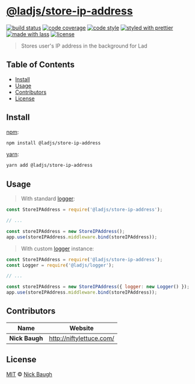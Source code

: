 # [**@ladjs/store-ip-address**](https://github.com/ladjs/store-ip-address)

[![build status](https://img.shields.io/travis/ladjs/store-ip-address.svg)](https://travis-ci.org/ladjs/store-ip-address)
[![code coverage](https://img.shields.io/codecov/c/github/ladjs/store-ip-address.svg)](https://codecov.io/gh/ladjs/store-ip-address)
[![code style](https://img.shields.io/badge/code_style-XO-5ed9c7.svg)](https://github.com/sindresorhus/xo)
[![styled with prettier](https://img.shields.io/badge/styled_with-prettier-ff69b4.svg)](https://github.com/prettier/prettier)
[![made with lass](https://img.shields.io/badge/made_with-lass-95CC28.svg)](https://lass.js.org)
[![license](https://img.shields.io/github/license/ladjs/store-ip-address.svg)](<>)

> Stores user's IP address in the background for Lad


## Table of Contents

* [Install](#install)
* [Usage](#usage)
* [Contributors](#contributors)
* [License](#license)


## Install

[npm][]:

```sh
npm install @ladjs/store-ip-address
```

[yarn][]:

```sh
yarn add @ladjs/store-ip-address
```


## Usage

> With standard [logger][]:

```js
const StoreIPAddress = require('@ladjs/store-ip-address');

// ...

const storeIPAddress = new StoreIPAddress();
app.use(storeIPAddress.middleware.bind(storeIPAddress));
```

> With custom [logger][] instance:

```js
const StoreIPAddress = require('@ladjs/store-ip-address');
const Logger = require('@ladjs/logger');

// ...

const storeIPAddress = new StoreIPAddress({ logger: new Logger() });
app.use(storeIPAddress.middleware.bind(storeIPAddress));
```


## Contributors

| Name           | Website                    |
| -------------- | -------------------------- |
| **Nick Baugh** | <http://niftylettuce.com/> |


## License

[MIT](LICENSE) © [Nick Baugh](http://niftylettuce.com/)


## 

[npm]: https://www.npmjs.com/

[yarn]: https://yarnpkg.com/

[logger]: https://github.com/ladjs/logger
